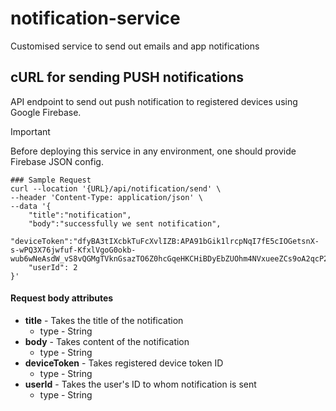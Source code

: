 # notification-service
Customised service to send out emails and app notifications

## cURL for sending PUSH notifications
API endpoint to send out push notification to registered devices using Google Firebase.

> [!IMPORTANT]
> Before deploying this service in any environment, one should provide Firebase JSON config.

```
### Sample Request
curl --location '{URL}/api/notification/send' \
--header 'Content-Type: application/json' \
--data '{
    "title":"notification",
    "body":"successfully we sent notification",
    "deviceToken":"dfyBA3tIXcbkTuFcXvlIZB:APA91bGik1lrcpNqI7fE5cIOGetsnX-s-wPQ3X76jwfuf-KfxlVgoG0okb-wub6wNeAsdW_vS8vQGMgTVknGsazTO6Z0hcGqeHKCHiBDyEbZUOhm4NVxueeZCs9oA2qcP2Yp0wWX4ece",
    "userId": 2
}'
```

#### Request body attributes
* **title** - Takes the title of the notification
  * type - String
* **body** - Takes content of the notification
  * type - String 
* **deviceToken** - Takes registered device token ID
  * type - String 
* **userId** -  Takes the user's ID to whom notification is sent
  * type - String 
